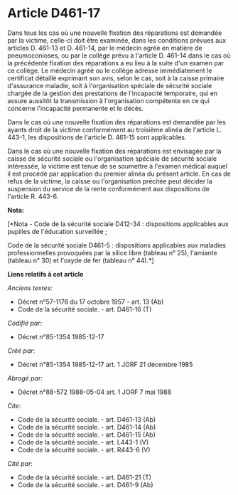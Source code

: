 # Article D461-17

Dans tous les cas où une nouvelle fixation des réparations est demandée par la victime, celle-ci doit être examinée, dans les
conditions prévues aux articles D. 461-13 et D. 461-14, par le médecin agréé en matière de pneumoconioses, ou par le collège
prévu à l'article D. 461-14 dans le cas où la précédente fixation des réparations a eu lieu à la suite d'un examen par ce
collège. Le médecin agréé ou le collège adresse immédiatement le certificat détaillé exprimant son avis, selon le cas, soit à
la caisse primaire d'assurance maladie, soit à l'organisation spéciale de sécurité sociale chargée de la gestion des
prestations de l'incapacité temporaire, qui en assure aussitôt la transmission à l'organisation compétente en ce qui concerne
l'incapacité permanente et le décès.

Dans le cas où une nouvelle fixation des réparations est demandée par les ayants droit de la victime conformément au
troisième alinéa de l'article L. 443-1, les dispositions de l'article D. 461-15 sont applicables. 

Dans le cas où une nouvelle fixation des réparations est envisagée par la caisse de sécurité sociale ou l'organisation
spéciale de sécurité sociale intéressée, la victime est tenue de se soumettre à l'examen médical auquel il est procédé par
application du premier alinéa du présent article. En cas de refus de la victime, la caisse ou l'organisation précitée peut
décider la suspension du service de la rente conformément aux dispositions de l'article R. 443-6.

**Nota:**

[*Nota - Code de la sécurité sociale D412-34 : dispositions applicables aux pupilles de l'éducation surveillée ; 

Code de la sécurité sociale D461-5 : dispositions applicables aux maladies professionnelles provoquées par la silice libre
(tableau n° 25), l'amiante (tableau n° 30) et l'oxyde de fer (tableau n° 44).*]

**Liens relatifs à cet article**

_Anciens textes_:

  - Décret n°57-1176 du 17 octobre 1957 - art. 13 (Ab)
  - Code de la sécurité sociale. - art. D461-16 (T)

_Codifié par_:

  - Décret n°85-1354 1985-12-17

_Créé par_:

  - Décret n°85-1354 1985-12-17 art. 1 JORF 21 décembre 1985

_Abrogé par_:

  - Décret n°88-572 1988-05-04 art. 1 JORF 7 mai 1988

_Cite_:

  - Code de la sécurité sociale. - art. D461-13 (Ab)
  - Code de la sécurité sociale. - art. D461-14 (Ab)
  - Code de la sécurité sociale. - art. D461-15 (Ab)
  - Code de la sécurité sociale. - art. L443-1 (V)
  - Code de la sécurité sociale. - art. R443-6 (V)

_Cité par_:

  - Code de la sécurité sociale. - art. D461-21 (T)
  - Code de la sécurité sociale. - art. D461-9 (Ab)
